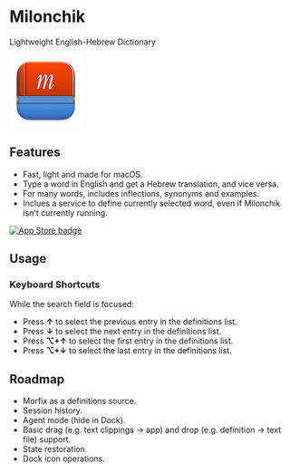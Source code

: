 # Milonchik

Lightweight English-Hebrew Dictionary

![App Icon](Assets/icon.png)

## Features

- Fast, light and made for macOS.
- Type a word in English and get a Hebrew translation, and vice versa.
- For many words, includes inflections, synonyms and examples.
- Inclues a service to define currently selected word, even if Milonchik isn't currently running.

[![App Store badge](https://linkmaker.itunes.apple.com/assets/shared/badges/en-us/macappstore-lrg.svg)](https://apps.apple.com/il/app/milonchik/id1534607376?mt=12)

## Usage

### Keyboard Shortcuts

While the search field is focused:

- Press **↑** to select the previous entry in the definitions list.
- Press **↓** to select the next entry in the definitions list.
- Press **⌥+↑** to select the first entry in the definitions list.
- Press **⌥+↓** to select the last entry in the definitions list.

## Roadmap

- Morfix as a definitions source.
- Session history.
- Agent mode (hide in Dock).
- Basic drag (e.g. text clippings -> app) and drop (e.g. definition -> text file) support.
- State restoration.
- Dock icon operations.
